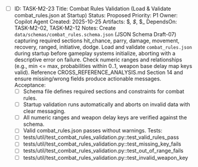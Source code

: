 - [ ] ID: TASK-M2-23
  Title: Combat Rules Validation (Load & Validate combat_rules.json at Startup)
  Status: Proposed
  Priority: P1
  Owner: Copilot Agent
  Created: 2025-10-25
  Artifacts: $_, $_, $_
  DependsOn: TASK-M2-02, TASK-M2-12
  Notes:
  Create `data/schemas/combat_rules.schema.json` (JSON Schema Draft-07) capturing required sections hit_chance, parry, damage, movement, recovery, ranged, initiative, dodge.
  Load and validate `combat_rules.json` during startup before gameplay systems initialize, aborting with a descriptive error on failure.
  Check numeric ranges and relationships (e.g., min <= max, probabilities within 0..1, weapon base delay map keys valid).
  Reference CROSS_REFERENCE_ANALYSIS.md Section 14 and ensure missing/wrong fields produce actionable messages.
  Acceptance:
  - [ ] Schema file defines required sections and constraints for combat rules.
  - [ ] Startup validation runs automatically and aborts on invalid data with clear messaging.
  - [ ] All numeric ranges and weapon delay keys are verified against the schema.
  - [ ] Valid combat_rules.json passes without warnings.
  Tests:
  - [ ] tests/util/test_combat_rules_validation.py::test_valid_rules_pass
  - [ ] tests/util/test_combat_rules_validation.py::test_missing_key_fails
  - [ ] tests/util/test_combat_rules_validation.py::test_out_of_range_fails
  - [ ] tests/util/test_combat_rules_validation.py::test_invalid_weapon_key
